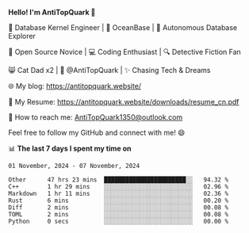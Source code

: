 
**Hello! I'm AntiTopQuark 👋**

🔧 Database Kernel Engineer | 🌊 OceanBase | 🤖 Autonomous Database Explorer

🌱 Open Source Novice | 💻 Coding Enthusiast | 🔍 Detective Fiction Fan

😸 Cat Dad x2 | 🎉 @AntiTopQuark | ✨ Chasing Tech & Dreams

🌐 My blog: https://antitopquark.website/

📄 My Resume: https://antitopquark.website/downloads/resume_cn.pdf

📧 How to reach me: AntiTopQuark1350@outlook.com

Feel free to follow my GitHub and connect with me! 😄

📊 **The last 7 days I spent my time on** 

<!--START_SECTION:waka-->
```text
01 November, 2024 - 07 November, 2024

Other      47 hrs 23 mins  ███████████████████████░░   94.32 % 
C++        1 hr 29 mins    ░░░░░░░░░░░░░░░░░░░░░░░░░   02.96 % 
Markdown   1 hr 11 mins    ░░░░░░░░░░░░░░░░░░░░░░░░░   02.36 % 
Rust       6 mins          ░░░░░░░░░░░░░░░░░░░░░░░░░   00.20 % 
Diff       2 mins          ░░░░░░░░░░░░░░░░░░░░░░░░░   00.08 % 
TOML       2 mins          ░░░░░░░░░░░░░░░░░░░░░░░░░   00.08 % 
Python     0 secs          ░░░░░░░░░░░░░░░░░░░░░░░░░   00.00 %
```
<!--END_SECTION:waka-->


